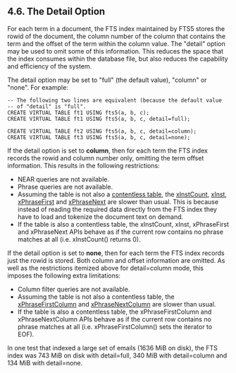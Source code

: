 ## 4\.6\. The Detail Option


 For each term in a document, the FTS index maintained by FTS5
stores the rowid of the document, the column number of the column that contains
the term and the offset of the term within the column value. The "detail"
option may be used to omit some of this information. This reduces the space
that the index consumes within the database file, but also reduces the
capability and efficiency of the system.



 The detail option may be set to "full" (the default value), "column" or
"none". For example:




```
-- The following two lines are equivalent (because the default value
-- of "detail" is "full". 
CREATE VIRTUAL TABLE ft1 USING fts5(a, b, c);
CREATE VIRTUAL TABLE ft1 USING fts5(a, b, c, detail=full);

CREATE VIRTUAL TABLE ft2 USING fts5(a, b, c, detail=column);
CREATE VIRTUAL TABLE ft3 USING fts5(a, b, c, detail=none);

```

If the detail option is set to **column**, then for each term the FTS
index records the rowid and column number only, omitting the term offset
information. This results in the following restrictions:



* NEAR queries are not available.
* Phrase queries are not available.
* Assuming the table is not also a
 [contentless table](fts5.html#contentless_tables), the
 [xInstCount](#xInstCount), [xInst](#xInst),
 [xPhraseFirst](#xPhraseFirst) and [xPhraseNext](#xPhraseNext)
 are slower than usual. This is because instead of reading the required data
 directly from the FTS index they have to load and tokenize the document text
 on demand.
* If the table is also a contentless table, the xInstCount, xInst,
 xPhraseFirst and xPhraseNext APIs behave as if the current row contains no
 phrase matches at all (i.e. xInstCount() returns 0\).


If the detail option is set to **none**, then for each term the FTS
index records just the rowid is stored. Both column and offset information
are omitted. As well as the restrictions itemized above for detail\=column
mode, this imposes the following extra limitations:



* Column filter queries are not available.
* Assuming the table is not also a contentless table, the
 [xPhraseFirstColumn](#xPhraseFirstColumn) and
 [xPhraseNextColumn](#xPhraseNextColumn) are slower than usual.
* If the table is also a contentless table, the xPhraseFirstColumn and
 xPhraseNextColumn APIs behave as if the current row contains no phrase
 matches at all (i.e. xPhraseFirstColumn() sets the iterator to EOF).


 In one test that indexed a large set of emails (1636 MiB on disk), the FTS
index was 743 MiB on disk with detail\=full, 340 MiB with detail\=column and 134
MiB with detail\=none.




